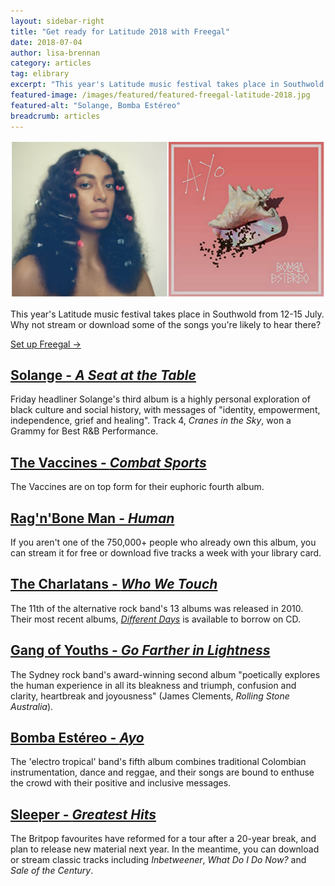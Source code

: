 ```yaml
---
layout: sidebar-right
title: "Get ready for Latitude 2018 with Freegal"
date: 2018-07-04
author: lisa-brennan
category: articles
tag: elibrary
excerpt: "This year's Latitude music festival takes place in Southwold from 12-15 July. Why not stream or download some of the songs you're likely to hear there?"
featured-image: /images/featured/featured-freegal-latitude-2018.jpg
featured-alt: "Solange, Bomba Estéreo"
breadcrumb: articles
---
```


![Solange, Bomba Estéreo](/images/featured/featured-freegal-latitude-2018.jpg)

This year's Latitude music festival takes place in Southwold from 12-15 July. Why not stream or download some of the songs you're likely to hear there?

[Set up Freegal &rarr;](/elibrary/freegal/)

## [Solange - <cite>A Seat at the Table</cite>](https://suffolklibraries.freegalmusic.com/search-page/Solange%2520%2520A%2520Seat%2520at%2520the%2520Table/albums/32711705/1)

Friday headliner Solange's third album is a highly personal exploration of black culture and social history, with messages of "identity, empowerment, independence, grief and healing". Track 4, <cite>Cranes in the Sky</cite>, won a Grammy for Best R&B Performance.

## [The Vaccines - <cite>Combat Sports</cite>](https://suffolklibraries.freegalmusic.com/search-page/combat%2520sports/albums/34231758/1)

The Vaccines are on top form for their euphoric fourth album.

## [Rag'n'Bone Man - <cite>Human</cite>](https://suffolklibraries.freegalmusic.com/search-page/Rag%25E2%2580%2599n%25E2%2580%2599Bone%2520Man%2520%2520Human%2520/albums/32824700/1)

If you aren't one of the 750,000+ people who already own this album, you can stream it for free or download five tracks a week with your library card.

## [The Charlatans - <cite>Who We Touch</cite>](https://suffolklibraries.freegalmusic.com/browse/artists/featured/VGhlIENoYXJsYXRhbnM/albums/191018366476/2)

The 11th of the alternative rock band's 13 albums was released in 2010. Their most recent albums, [<cite>Different Days</cite>](https://suffolk.spydus.co.uk/cgi-bin/spydus.exe/ENQ/OPAC/BIBENQ?BRN=2189098) is available to borrow on CD.

## [Gang of Youths - <cite>Go Farther in Lightness</cite>](https://suffolklibraries.freegalmusic.com/search-page/Gang%2520of%2520Youths%2520Go%2520Farther%2520in%2520Lightness%2520/albums/886446468518/2)

The Sydney rock band's award-winning second album "poetically explores the human experience in all its bleakness and triumph, confusion and clarity, heartbreak and joyousness" (James Clements, <cite>Rolling Stone Australia</cite>).

## [Bomba Estéreo - <cite>Ayo</cite>](https://suffolklibraries.freegalmusic.com/search-page/Bomba%2520Estereo%2520%2520Ayo%2520/albums/33598352/1)

The 'electro tropical' band's fifth album combines traditional Colombian instrumentation, dance and reggae, and their songs are bound to enthuse the crowd with their positive and inclusive messages.

## [Sleeper - <cite>Greatest Hits</cite>](https://suffolklibraries.freegalmusic.com/search-page/Sleeper%2520Greatest%2520Hits%2520/albums/12270458/1)

The Britpop favourites have reformed for a tour after a 20-year break, and plan to release new material next year. In the meantime, you can download or stream classic tracks including <cite>Inbetweener</cite>, <cite>What Do I Do Now?</cite> and <cite>Sale of the Century</cite>.
